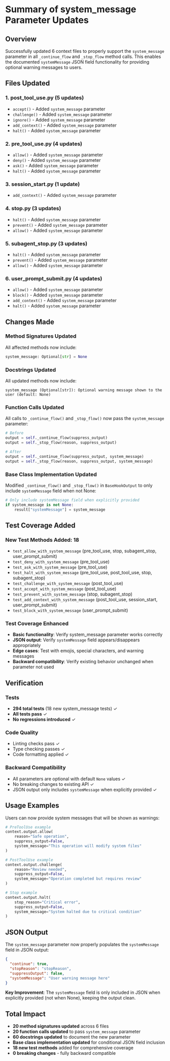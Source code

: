 # Summary of system_message Parameter Updates

## Overview
Successfully updated 6 context files to properly support the `system_message` parameter in all `_continue_flow` and `_stop_flow` method calls. This enables the documented `systemMessage` JSON field functionality for providing optional warning messages to users.

## Files Updated

### 1. post_tool_use.py (5 updates)
- `accept()` - Added `system_message` parameter
- `challenge()` - Added `system_message` parameter  
- `ignore()` - Added `system_message` parameter
- `add_context()` - Added `system_message` parameter
- `halt()` - Added `system_message` parameter

### 2. pre_tool_use.py (4 updates)
- `allow()` - Added `system_message` parameter
- `deny()` - Added `system_message` parameter
- `ask()` - Added `system_message` parameter
- `halt()` - Added `system_message` parameter

### 3. session_start.py (1 update)
- `add_context()` - Added `system_message` parameter

### 4. stop.py (3 updates)
- `halt()` - Added `system_message` parameter
- `prevent()` - Added `system_message` parameter
- `allow()` - Added `system_message` parameter

### 5. subagent_stop.py (3 updates)
- `halt()` - Added `system_message` parameter
- `prevent()` - Added `system_message` parameter
- `allow()` - Added `system_message` parameter

### 6. user_prompt_submit.py (4 updates)
- `allow()` - Added `system_message` parameter
- `block()` - Added `system_message` parameter
- `add_context()` - Added `system_message` parameter
- `halt()` - Added `system_message` parameter

## Changes Made

### Method Signatures Updated
All affected methods now include:
```python
system_message: Optional[str] = None
```

### Docstrings Updated
All updated methods now include:
```
system_message (Optional[str]): Optional warning message shown to the user (default: None)
```

### Function Calls Updated
All calls to `_continue_flow()` and `_stop_flow()` now pass the `system_message` parameter:
```python
# Before
output = self._continue_flow(suppress_output)
output = self._stop_flow(reason, suppress_output)

# After  
output = self._continue_flow(suppress_output, system_message)
output = self._stop_flow(reason, suppress_output, system_message)
```

### Base Class Implementation Updated
Modified `_continue_flow()` and `_stop_flow()` in `BaseHookOutput` to only include `systemMessage` field when not None:
```python
# Only include systemMessage field when explicitly provided
if system_message is not None:
    result["systemMessage"] = system_message
```

## Test Coverage Added

### New Test Methods Added: 18
- `test_allow_with_system_message` (pre_tool_use, stop, subagent_stop, user_prompt_submit)
- `test_deny_with_system_message` (pre_tool_use)
- `test_ask_with_system_message` (pre_tool_use)
- `test_halt_with_system_message` (pre_tool_use, post_tool_use, stop, subagent_stop)
- `test_challenge_with_system_message` (post_tool_use)
- `test_accept_with_system_message` (post_tool_use)
- `test_prevent_with_system_message` (stop, subagent_stop)
- `test_add_context_with_system_message` (post_tool_use, session_start, user_prompt_submit)
- `test_block_with_system_message` (user_prompt_submit)

### Test Coverage Enhanced
- **Basic functionality**: Verify system_message parameter works correctly
- **JSON output**: Verify `systemMessage` field appears/disappears appropriately
- **Edge cases**: Test with emojis, special characters, and warning messages
- **Backward compatibility**: Verify existing behavior unchanged when parameter not used

## Verification

### Tests
- **294 total tests** (18 new system_message tests) ✓
- **All tests pass** ✓
- **No regressions introduced** ✓

### Code Quality
- Linting checks pass ✓
- Type checking passes ✓
- Code formatting applied ✓

### Backward Compatibility
- All parameters are optional with default `None` values ✓
- No breaking changes to existing API ✓
- JSON output only includes `systemMessage` when explicitly provided ✓

## Usage Examples

Users can now provide system messages that will be shown as warnings:

```python
# PreToolUse example
context.output.allow(
    reason="Safe operation", 
    suppress_output=False,
    system_message="This operation will modify system files"
)

# PostToolUse example  
context.output.challenge(
    reason="Review needed",
    suppress_output=False,
    system_message="Operation completed but requires review"
)

# Stop example
context.output.halt(
    stop_reason="Critical error",
    suppress_output=False, 
    system_message="System halted due to critical condition"
)
```

## JSON Output

The `system_message` parameter now properly populates the `systemMessage` field in JSON output:

```json
{
  "continue": true,
  "stopReason": "stopReason",
  "suppressOutput": false,
  "systemMessage": "User warning message here"
}
```

**Key Improvement**: The `systemMessage` field is only included in JSON when explicitly provided (not when None), keeping the output clean.

## Total Impact
- **20 method signatures updated** across 6 files
- **20 function calls updated** to pass `system_message` parameter
- **60 docstrings updated** to document the new parameter
- **Base class implementation updated** for conditional JSON field inclusion
- **18 new test methods** added for comprehensive coverage
- **0 breaking changes** - fully backward compatible